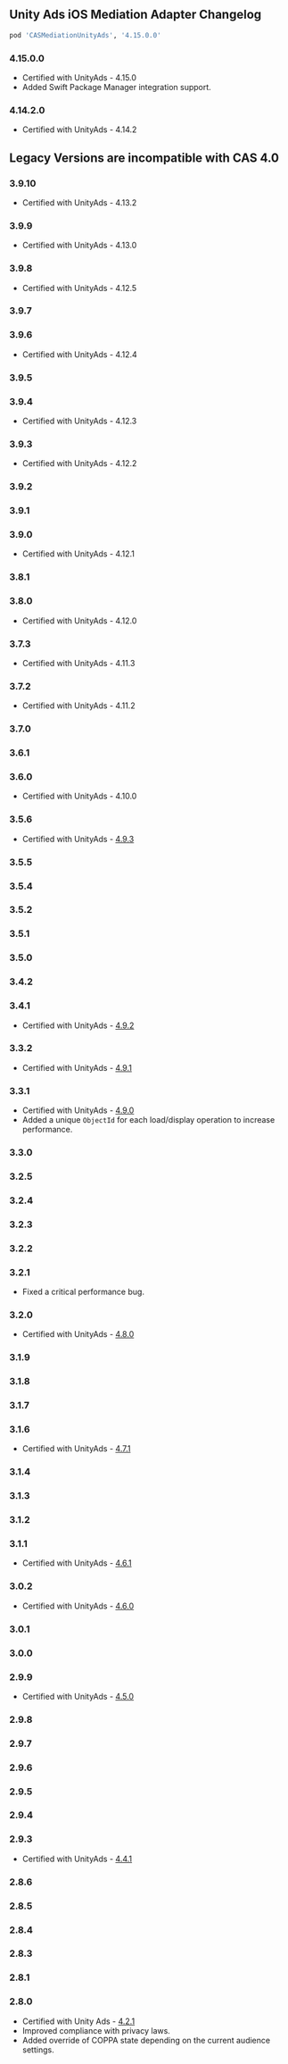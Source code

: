 ## Unity Ads iOS Mediation Adapter Changelog
```ruby
pod 'CASMediationUnityAds', '4.15.0.0'
```

### 4.15.0.0
- Certified with UnityAds - 4.15.0
- Added Swift Package Manager integration support.

### 4.14.2.0
- Certified with UnityAds - 4.14.2

## Legacy Versions are incompatible with CAS 4.0

### 3.9.10
- Certified with UnityAds - 4.13.2

### 3.9.9
- Certified with UnityAds - 4.13.0

### 3.9.8
- Certified with UnityAds - 4.12.5

### 3.9.7

### 3.9.6
- Certified with UnityAds - 4.12.4

### 3.9.5

### 3.9.4
- Certified with UnityAds - 4.12.3

### 3.9.3
- Certified with UnityAds - 4.12.2

### 3.9.2

### 3.9.1

### 3.9.0
- Certified with UnityAds - 4.12.1

### 3.8.1

### 3.8.0
- Certified with UnityAds - 4.12.0

### 3.7.3
- Certified with UnityAds - 4.11.3

### 3.7.2
- Certified with UnityAds - 4.11.2

### 3.7.0

### 3.6.1

### 3.6.0
- Certified with UnityAds - 4.10.0

### 3.5.6
- Certified with UnityAds - [4.9.3](https://docs.unity.com/ads/en-us/manual/Changelog)

### 3.5.5

### 3.5.4

### 3.5.2

### 3.5.1

### 3.5.0

### 3.4.2

### 3.4.1
- Certified with UnityAds - [4.9.2](https://docs.unity.com/ads/en-us/manual/Changelog)

### 3.3.2
- Certified with UnityAds - [4.9.1](https://github.com/Unity-Technologies/unity-ads-ios/releases)

### 3.3.1
- Certified with UnityAds - [4.9.0](https://github.com/Unity-Technologies/unity-ads-ios/releases)
- Added a unique `ObjectId` for each load/display operation to increase performance.

### 3.3.0

### 3.2.5

### 3.2.4

### 3.2.3

### 3.2.2

### 3.2.1
- Fixed a critical performance bug.

### 3.2.0
- Certified with UnityAds - [4.8.0](https://github.com/Unity-Technologies/unity-ads-ios/releases)

### 3.1.9

### 3.1.8

### 3.1.7

### 3.1.6
- Certified with UnityAds - [4.7.1](https://github.com/Unity-Technologies/unity-ads-ios/releases)

### 3.1.4

### 3.1.3

### 3.1.2

### 3.1.1
- Certified with UnityAds - [4.6.1](https://github.com/Unity-Technologies/unity-ads-ios/releases)

### 3.0.2
- Certified with UnityAds - [4.6.0](https://github.com/Unity-Technologies/unity-ads-ios/releases)

### 3.0.1

### 3.0.0

### 2.9.9
- Certified with UnityAds - [4.5.0](https://github.com/Unity-Technologies/unity-ads-ios/releases)

### 2.9.8

### 2.9.7

### 2.9.6

### 2.9.5

### 2.9.4

### 2.9.3
- Certified with UnityAds - [4.4.1](https://github.com/Unity-Technologies/unity-ads-ios/releases)

### 2.8.6

### 2.8.5

### 2.8.4

### 2.8.3

### 2.8.1

### 2.8.0
- Certified with Unity Ads - [4.2.1](https://github.com/Unity-Technologies/unity-ads-ios/releases)
- Improved compliance with privacy laws.
- Added override of COPPA state depending on the current audience settings.